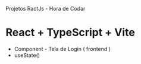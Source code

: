 Projetos RactJs - Hora de Codar 
# React + TypeScript + Vite
- Component - Tela de Login ( frontend )
- useState()